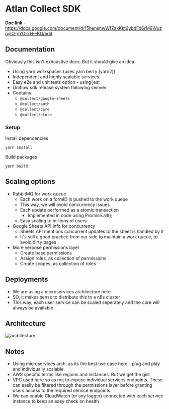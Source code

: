 # Atlan Collect SDK

**Doc link** - https://docs.google.com/document/d/15hensnwWfZzxKkt6ybdFd6rM9WuzoylO-yYG-kH--KU/edit

## Documentation

Obviously this isn't exhaustive docs. But it should give an idea

- Using yarn workspaces (uses yarn berry (yarn2))
- Independent and highly scalable services
- Easy e2e and unit tests option - using jest
- Uniflow sdk release system following semver
- Contains
  - `@collect/google-sheets`
  - `@collect/auth`
  - `@collect/core`
  - `@collect/store`

### Setup

Install dependencies
```
yarn install
```

Build packages
```
yarn build
```

## Scaling options

- RabbitMQ for work queue
  - Each work on a formID is pushed to the work queue
  - This way, we will avoid concurrency issues
  - Each update performed as a atomic transaction
    - Implemented in code using Promise.all();
  - Easy scaling to millions of users
- Google Sheets API Info for concurrency
  - Sheets API mentions concurrent updates to the sheet is handled by it
  - It's still a good practice from our side to maintain a work queue, to avoid dirty pages
- More verbose permissions layer
  - Create base permissions
  - Assign roles, as collection of permissions
  - Create scopes, as collection of roles

## Deployments

- We are using a microservices architecture here
- SO, it makes sense to distribute this to a n8s cluster
- This way, each user service can be scaled seperately and the core will always be available

## Architecture

![architecture](https://user-images.githubusercontent.com/28642011/107248639-7fe03b00-6a58-11eb-89df-83db339839fe.png)

## Notes

- Using microservices arch, as its the best use case here - plug and play and individually scalable.
- AWS specific terms like regions and instances. But we get the gist
- VPC used here so as not to expose individual services endpoints. These can easily be filtered through the permissions layer before granting users access to the required service endpoints.
- We can enable CloudWatch (or any logger) connected with each service instance to keep an easy check on health

